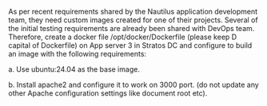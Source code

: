 As per recent requirements shared by the Nautilus application development team, they need custom images created for one of their projects. Several of the initial testing requirements are already been shared with DevOps team. Therefore, create a docker file /opt/docker/Dockerfile (please keep D capital of Dockerfile) on App server 3 in Stratos DC and configure to build an image with the following requirements:



a. Use ubuntu:24.04 as the base image.


b. Install apache2 and configure it to work on 3000 port. (do not update any other Apache configuration settings like document root etc).
